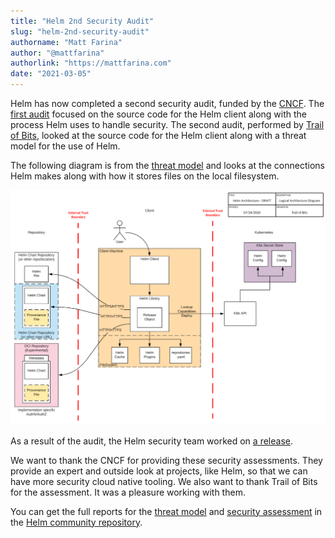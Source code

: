 ```yaml
---
title: "Helm 2nd Security Audit"
slug: "helm-2nd-security-audit"
authorname: "Matt Farina"
author: "@mattfarina"
authorlink: "https://mattfarina.com"
date: "2021-03-05"
---
```


Helm has now completed a second security audit, funded by the [CNCF](https://cncf.io). The [first audit](https://helm.sh/blog/2019-11-04-helm-security-audit-results/) focused on the source code for the Helm client along with the process Helm uses to handle security. The second audit, performed by [Trail of Bits](https://www.trailofbits.com/), looked at the source code for the Helm client along with a threat model for the use of Helm.<!--more-->

The following diagram is from the [threat model](https://github.com/helm/community/blob/master/security-audit/Helm%20Threat%20Model%202020.pdf) and looks at the connections Helm makes along with how it stores files on the local filesystem.

![](arch.png)

As a result of the audit, the Helm security team worked on [a release](https://github.com/helm/helm/releases/tag/v3.3.2).

We want to thank the CNCF for providing these security assessments. They provide an expert and outside look at projects, like Helm, so that we can have more security cloud native tooling. We also want to thank Trail of Bits for the assessment. It was a pleasure working with them.

You can get the full reports for the [threat model](https://github.com/helm/community/blob/master/security-audit/Helm%20Threat%20Model%202020.pdf) and [security assessment](https://github.com/helm/community/blob/master/security-audit/Helm%20Final%20Report%202020.pdf) in the [Helm community repository](https://github.com/helm/community/tree/master/security-audit).
